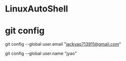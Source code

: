 # LinuxAutoShell

# git config

git config --global user.email "jackyao713911@gmail.com"  



git config --global user.name "jyao"
